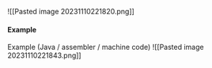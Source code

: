 ![[Pasted image 20231110221820.png]]

#### Example
Example (Java / assembler / machine code)
![[Pasted image 20231110221843.png]]
